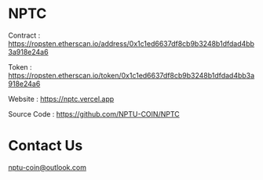 # NPTC

Contract : https://ropsten.etherscan.io/address/0x1c1ed6637df8cb9b3248b1dfdad4bb3a918e24a6

Token : https://ropsten.etherscan.io/token/0x1c1ed6637df8cb9b3248b1dfdad4bb3a918e24a6

Website : https://nptc.vercel.app

Source Code : https://github.com/NPTU-COIN/NPTC

# Contact Us

nptu-coin@outlook.com
